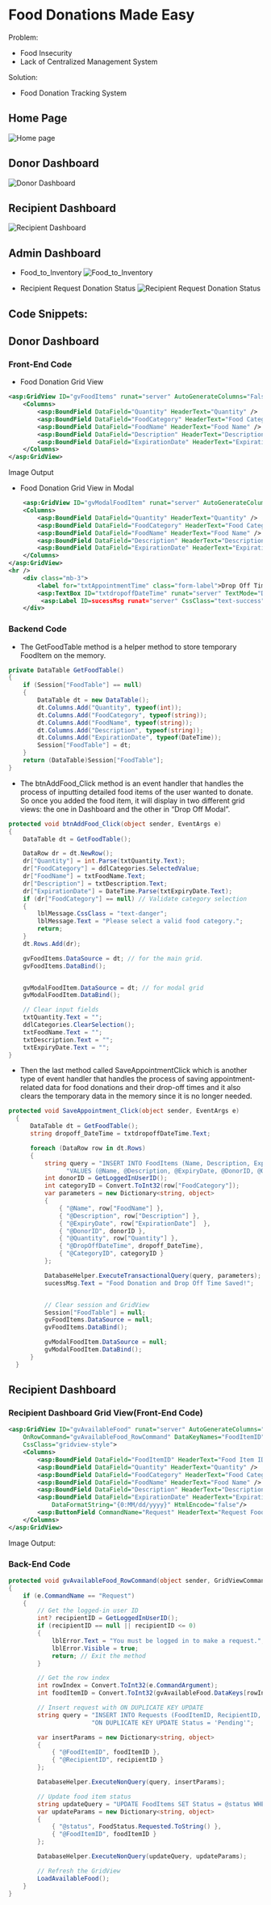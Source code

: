 # Food Donations Made Easy
Problem:
- Food Insecurity
- Lack of Centralized Management System

Solution:
- Food Donation Tracking System

## Home Page
![Home page](Images/Home_page.png) 


## Donor Dashboard
![Donor Dashboard](Images/Donor_Dashboard.png)


## Recipient Dashboard
![Recipient Dashboard](Images/Recipient_Dashboard.png)

## Admin Dashboard
- Food_to_Inventory
![Food_to_Inventory](Images/Admin_Dashboard(Food_to_Inventory).png)


- Recipient Request Donation Status
![Recipient Request Donation Status](Images/Recipient_Request_Donation_Status.png)



## Code Snippets:
## Donor Dashboard
### Front-End Code 
- Food Donation Grid View
```xml
<asp:GridView ID="gvFoodItems" runat="server" AutoGenerateColumns="False" CssClass="gridview-style">
    <Columns>
        <asp:BoundField DataField="Quantity" HeaderText="Quantity" />
        <asp:BoundField DataField="FoodCategory" HeaderText="Food Category" />
        <asp:BoundField DataField="FoodName" HeaderText="Food Name" />
        <asp:BoundField DataField="Description" HeaderText="Description" />
        <asp:BoundField DataField="ExpirationDate" HeaderText="Expiration Date" DataFormatString="{0:MM/dd/yyyy}" HtmlEncode="false"/>
    </Columns>
</asp:GridView>
```

Image Output

- Food Donation Grid View in Modal
```xml
    <asp:GridView ID="gvModalFoodItem" runat="server" AutoGenerateColumns="False"  CssClass="gridview-style">
    <Columns>
        <asp:BoundField DataField="Quantity" HeaderText="Quantity" />
        <asp:BoundField DataField="FoodCategory" HeaderText="Food Category" />
        <asp:BoundField DataField="FoodName" HeaderText="Food Name" />
        <asp:BoundField DataField="Description" HeaderText="Description" />
        <asp:BoundField DataField="ExpirationDate" HeaderText="Expiration Date" DataFormatString="{0:MM/dd/yyyy}" HtmlEncode="false" />
    </Columns>
</asp:GridView>
<hr />
    <div class="mb-3">
        <label for="txtAppointmentTime" class="form-label">Drop Off Time</label>
        <asp:TextBox ID="txtdropoffDateTime" runat="server" TextMode="DateTimeLocal" style="width: 100%; padding: 10px; border: 1px solid #ccc; border-radius: 4px;"></asp:TextBox>
         <asp:Label ID=sucessMsg runat="server" CssClass="text-success"></asp:Label>
    </div>
```


### Backend Code
- The GetFoodTable method is a helper method to store temporary FoodItem on the memory.

```csharp
private DataTable GetFoodTable()
{
    if (Session["FoodTable"] == null)
    {
        DataTable dt = new DataTable();
        dt.Columns.Add("Quantity", typeof(int));
        dt.Columns.Add("FoodCategory", typeof(string));
        dt.Columns.Add("FoodName", typeof(string));
        dt.Columns.Add("Description", typeof(string));
        dt.Columns.Add("ExpirationDate", typeof(DateTime));
        Session["FoodTable"] = dt;
    }
    return (DataTable)Session["FoodTable"];
}
```

- The btnAddFood_Click method is an event handler that handles the process of inputting detailed food items of the user wanted to donate. So once you added the food item, it will display in two different grid views: the one in Dashboard and the other in “Drop Off Modal”.

```csharp
protected void btnAddFood_Click(object sender, EventArgs e)
{
    DataTable dt = GetFoodTable();

    DataRow dr = dt.NewRow();
    dr["Quantity"] = int.Parse(txtQuantity.Text);
    dr["FoodCategory"] = ddlCategories.SelectedValue;
    dr["FoodName"] = txtFoodName.Text;
    dr["Description"] = txtDescription.Text;
    dr["ExpirationDate"] = DateTime.Parse(txtExpiryDate.Text);
    if (dr["FoodCategory"] == null) // Validate category selection
    {
        lblMessage.CssClass = "text-danger";
        lblMessage.Text = "Please select a valid food category.";
        return;
    }
    dt.Rows.Add(dr);

    gvFoodItems.DataSource = dt; // for the main grid. 
    gvFoodItems.DataBind();


    gvModalFoodItem.DataSource = dt; // for modal grid
    gvModalFoodItem.DataBind();

    // Clear input fields
    txtQuantity.Text = "";
    ddlCategories.ClearSelection();
    txtFoodName.Text = "";
    txtDescription.Text = "";
    txtExpiryDate.Text = "";
}
```

- Then the last method called SaveAppointmentClick which is another type of event handler that handles the process of saving appointment-related data for food donations and their drop-off times and it also clears the temporary data in the memory since it is no longer needed. 
```csharp
protected void SaveAppointment_Click(object sender, EventArgs e) 
  {
      DataTable dt = GetFoodTable();
      string dropoff_DateTime = txtdropoffDateTime.Text;

      foreach (DataRow row in dt.Rows) 
      {
          string query = "INSERT INTO FoodItems (Name, Description, ExpiryDate, DonorID, Quantity, DropOffDateTime, CategoryID) " +
                "VALUES (@Name, @Description, @ExpiryDate, @DonorID, @Quantity, @DropOffDateTime, @CategoryID)";
          int donorID = GetLoggedInUserID();
          int categoryID = Convert.ToInt32(row["FoodCategory"]);
          var parameters = new Dictionary<string, object>
          {
              { "@Name", row["FoodName"] },
              { "@Description", row["Description"] },
              { "@ExpiryDate", row["ExpirationDate"]  },
              { "@DonorID", donorID },
              { "@Quantity", row["Quantity"] },
              { "@DropOffDateTime", dropoff_DateTime},
              { "@CategoryID", categoryID }
          };

          DatabaseHelper.ExecuteTransactionalQuery(query, parameters);
          sucessMsg.Text = "Food Donation and Drop Off Time Saved!";


          // Clear session and GridView
          Session["FoodTable"] = null;
          gvFoodItems.DataSource = null;
          gvFoodItems.DataBind();

          gvModalFoodItem.DataSource = null; 
          gvModalFoodItem.DataBind();
      }
  }

```

## Recipient Dashboard

### Recipient Dashboard Grid View(Front-End Code)
```xml
<asp:GridView ID="gvAvailableFood" runat="server" AutoGenerateColumns="False" 
    OnRowCommand="gvAvailableFood_RowCommand" DataKeyNames="FoodItemID" 
    CssClass="gridview-style"> 
    <Columns>
        <asp:BoundField DataField="FoodItemID" HeaderText="Food Item ID" Visible="false" />
        <asp:BoundField DataField="Quantity" HeaderText="Quantity" />
        <asp:BoundField DataField="FoodCategory" HeaderText="Food Category" />
        <asp:BoundField DataField="FoodName" HeaderText="Food Name" />
        <asp:BoundField DataField="Description" HeaderText="Description" />
        <asp:BoundField DataField="ExpirationDate" HeaderText="Expiration Date" 
            DataFormatString="{0:MM/dd/yyyy}" HtmlEncode="false"/>
        <asp:ButtonField CommandName="Request" HeaderText="Request Food Item" Text="Request" ButtonType="Button" ControlStyle-CssClass="request-button"/>
    </Columns>
</asp:GridView>
```
Image Output:



### Back-End Code

```csharp
protected void gvAvailableFood_RowCommand(object sender, GridViewCommandEventArgs e)
{
    if (e.CommandName == "Request")
    {
        // Get the logged-in user ID
        int? recipientID = GetLoggedInUserID();
        if (recipientID == null || recipientID <= 0)
        {
            lblError.Text = "You must be logged in to make a request.";
            lblError.Visible = true;
            return; // Exit the method
        }

        // Get the row index
        int rowIndex = Convert.ToInt32(e.CommandArgument);
        int foodItemID = Convert.ToInt32(gvAvailableFood.DataKeys[rowIndex]["FoodItemID"]);

        // Insert request with ON DUPLICATE KEY UPDATE
        string query = "INSERT INTO Requests (FoodItemID, RecipientID, Status) VALUES (@FoodItemID, @RecipientID, 'Pending') " +
                       "ON DUPLICATE KEY UPDATE Status = 'Pending'";

        var insertParams = new Dictionary<string, object>
        {
            { "@FoodItemID", foodItemID },
            { "@RecipientID", recipientID }
        };

        DatabaseHelper.ExecuteNonQuery(query, insertParams);

        // Update food item status
        string updateQuery = "UPDATE FoodItems SET Status = @status WHERE ID = @FoodItemID";
        var updateParams = new Dictionary<string, object>
        {
            { "@status", FoodStatus.Requested.ToString() },
            { "@FoodItemID", foodItemID }
        };

        DatabaseHelper.ExecuteNonQuery(updateQuery, updateParams);

        // Refresh the GridView
        LoadAvailableFood();
    }
}

```


